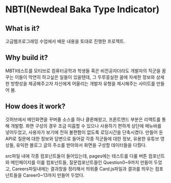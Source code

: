 # NBTI(Newdeal Baka Type Indicator)

## What is it?

고급웹프로그래밍 수업에서 배운 내용을 토대로 진행한 프로젝트.

## Why build it?

MBTI테스트를 모티브로 컴퓨터공학과 학생들 혹은 비전공자더라도 개발자의 직군을 꿈꾸는 이들이
막연히 하고싶은 일들이 있을텐데, 그 두루뭉실한 꿈에 자세한 정보와 상세한 방향성을 제공해주고자
자신에게 어울리는 개발자 유형을 제시해주는 사이트를 만들어 봄.

## How does it work?

깃허브에서 메인화면을 꾸며줄 소스를 하나 클론해왔고, 프론트앤드 부분은 리액트를 통해 개발함.
화면 구성의 경우 조금 미흡할 수 있으나 사용하기 편하게 상단에 메뉴바를 넣어두었고, 사용자가 보기에 전혀 불편함이 없도록 로딩시간을 단축시켰다.
만들어 둔 API로 질문에 대한 정보와 답변으로 들어갈 각종 직군들에 대한 정보, 유용한 유튜브 영상들, 유익한 블로그 글의 주소를 받아와서 화면을 구성할 데이터들을 다뤘다.

src파일 내에 각종 컴포넌트들이 들어있는데, pages에는 테스트를 다룰 버튼 컴포넌트와 메인페이지를 이룰 컴포넌트들, 질문컴포넌트들인 Question0~9까지 만들어 두었고, Careers파일내에는 결과창을 정리해서 띄워줄 Card.js파일과 결과를 띄우는 컴포넌트들을 Career0~13까지 만들어 두었다.
